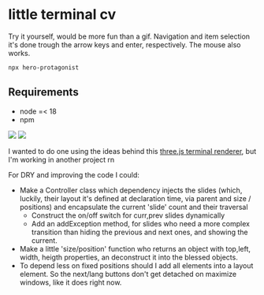# little terminal cv

Try it yourself, would be more fun than a gif. Navigation and item selection
it's done trough the arrow keys and enter, respectively. The mouse also works.

```bash
npx hero-protagonist
```

## Requirements

- node =< 18
- npm

![](demo.gif) ![](crt.gif)

I wanted to do one using the ideas behind this
[three.js terminal renderer](https://github.com/zz85/threejs-term), but I'm
working in another project rn

For DRY and improving the code I could:

- Make a Controller class which dependency injects the slides (which, luckily,
  their layout it's defined at declaration time, via parent and size /
  positions) and encapsulate the current 'slide' count and their traversal
  - Construct the on/off switch for curr,prev slides dynamically
  - Add an addException method, for slides who need a more complex transition
    than hiding the previous and next ones, and showing the current.
- Make a little 'size/position' function who returns an object with top,left,
  width, heigth properties, an deconstruct it into the blessed objects.
- To depend less on fixed positions should I add all elements into a layout
  element. So the next/lang buttons don't get detached on maximize windows, like
  it does right now.
